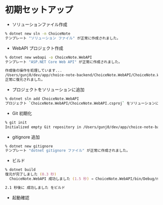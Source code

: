 # 初期セットアップ

- ソリューションファイル作成

```zsh
% dotnet new sln -n ChoiceNote
テンプレート "ソリューション ファイル" が正常に作成されました。
```

- WebAPI プロジェクト作成

```zsh
% dotnet new webapi -o ChoiceNote.WebAPI
テンプレート "ASP.NET Core Web API" が正常に作成されました。

作成後の操作を処理しています...
/Users/gunj0/dev/app/choice-note-backend/ChoiceNote.WebAPI/ChoiceNote.WebAPI.csproj を復元しています:
正常に復元されました。
```

- プロジェクトをソリューションに追加

```zsh
% dotnet sln add ChoiceNote.WebAPI
プロジェクト `ChoiceNote.WebAPI/ChoiceNote.WebAPI.csproj` をソリューションに追加しました。
```

- Git 初期化

```zsh
% git init
Initialized empty Git repository in /Users/gunj0/dev/app/choice-note-backend/.git/
```

- gitignore 追加

```zsh
% dotnet new gitignore
テンプレート "dotnet gitignore ファイル" が正常に作成されました。
```

- ビルド

```zsh
% dotnet build
復元が完了しました (0.3 秒)
  ChoiceNote.WebAPI 成功しました (1.5 秒) → ChoiceNote.WebAPI/bin/Debug/net9.0/ChoiceNote.WebAPI.dll

2.1 秒後に 成功しました をビルド
```

- 起動確認

```zsh

```

```zsh

```
